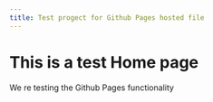 ```yaml
---
title: Test progect for Github Pages hosted file
---
```


# This is a test Home page

We re testing the Github Pages functionality
